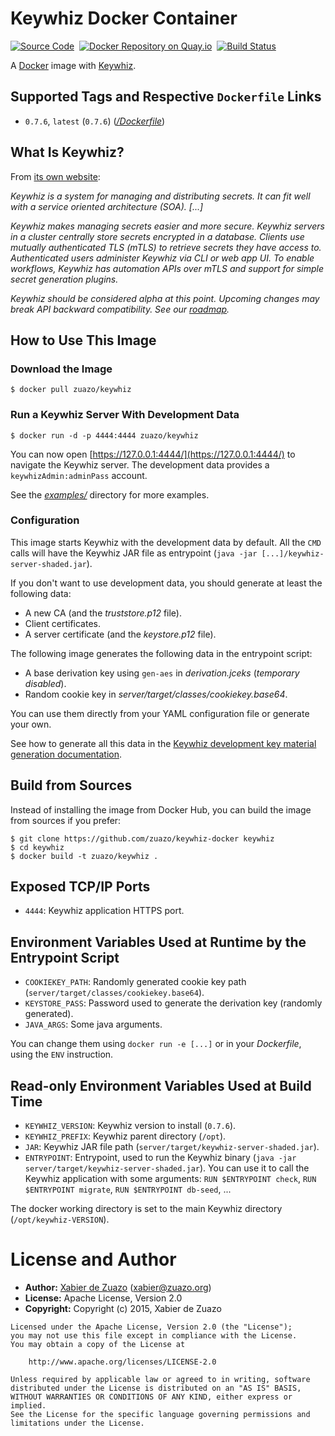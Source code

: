 # Keywhiz Docker Container
[![Source Code](https://img.shields.io/badge/source-GitHub-blue.svg?style=flat)](https://github.com/zuazo/keywhiz-docker)&nbsp;
[![Docker Repository on Quay.io](https://quay.io/repository/zuazo/keywhiz/status "Docker Repository on Quay.io")](https://quay.io/repository/zuazo/keywhiz)&nbsp;
[![Build Status](http://img.shields.io/travis/zuazo/keywhiz-docker.svg?style=flat)](https://travis-ci.org/zuazo/keywhiz-docker)

A [Docker](https://www.docker.com/) image with [Keywhiz](http://square.github.io/keywhiz/).

## Supported Tags and Respective `Dockerfile` Links

* `0.7.6`, `latest` (`0.7.6`) ([*/Dockerfile*](https://github.com/zuazo/keywhiz-docker/tree/master/Dockerfile))

## What Is Keywhiz?

From [its own website](http://square.github.io/keywhiz/):

*Keywhiz is a system for managing and distributing secrets. It can fit well with a service oriented architecture (SOA).*
*[...]*

*Keywhiz makes managing secrets easier and more secure. Keywhiz servers in a cluster centrally store secrets encrypted in a database. Clients use mutually authenticated TLS (mTLS) to retrieve secrets they have access to. Authenticated users administer Keywhiz via CLI or web app UI. To enable workflows, Keywhiz has automation APIs over mTLS and support for simple secret generation plugins.*

*Keywhiz should be considered alpha at this point. Upcoming changes may break API backward compatibility. See our [roadmap](http://square.github.io/keywhiz/#roadmap).*

## How to Use This Image

### Download the Image

    $ docker pull zuazo/keywhiz

### Run a Keywhiz Server With Development Data

    $ docker run -d -p 4444:4444 zuazo/keywhiz

You can now open [https://127.0.0.1:4444/](https://127.0.0.1:4444/) to navigate the Keywhiz server. The development data provides a `keywhizAdmin:adminPass` account.

See the [*examples/*](https://github.com/zuazo/keywhiz-docker/tree/master/examples) directory for more examples.

### Configuration

This image starts Keywhiz with the development data by default. All the `CMD` calls will have the Keywhiz JAR file as entrypoint (`java -jar [...]/keywhiz-server-shaded.jar`).

If you don't want to use development data, you should generate at least the following data:

* A new CA (and the *truststore.p12* file).
* Client certificates.
* A server certificate (and the *keystore.p12* file).

The following image generates the following data in the entrypoint script:

* A base derivation key using `gen-aes` in *derivation.jceks* (*temporary disabled*).
* Random cookie key in *server/target/classes/cookiekey.base64*.

You can use them directly from your YAML configuration file or generate your own.

See how to generate all this data in the [Keywhiz development key material generation documentation](https://github.com/square/keywhiz/wiki/Development-and-test-key-material).

## Build from Sources

Instead of installing the image from Docker Hub, you can build the image from sources if you prefer:

    $ git clone https://github.com/zuazo/keywhiz-docker keywhiz
    $ cd keywhiz
    $ docker build -t zuazo/keywhiz .

## Exposed TCP/IP Ports

* `4444`: Keywhiz application HTTPS port.

## Environment Variables Used at Runtime by the Entrypoint Script

* `COOKIEKEY_PATH`: Randomly generated cookie key path (`server/target/classes/cookiekey.base64`).
* `KEYSTORE_PASS`: Password used to generate the derivation key (randomly generated).
* `JAVA_ARGS`: Some java arguments.

You can change them using `docker run -e [...]` or in your *Dockerfile*, using the `ENV` instruction.

## Read-only Environment Variables Used at Build Time

* `KEYWHIZ_VERSION`: Keywhiz version to install (`0.7.6`).
* `KEYWHIZ_PREFIX`: Keywhiz parent directory (`/opt`).
* `JAR`: Keywhiz JAR file path (`server/target/keywhiz-server-shaded.jar`).
* `ENTRYPOINT`: Entrypoint, used to run the Keywhiz binary (`java -jar server/target/keywhiz-server-shaded.jar`). You can use it to call the Keywhiz application with some arguments: `RUN $ENTRYPOINT check`, `RUN $ENTRYPOINT migrate`, `RUN $ENTRYPOINT db-seed`, ...

The docker working directory is set to the main Keywhiz directory (`/opt/keywhiz-VERSION`).

# License and Author

* **Author:** [Xabier de Zuazo](https://github.com/zuazo) (<xabier@zuazo.org>)
* **License:** Apache License, Version 2.0
* **Copyright:** Copyright (c) 2015, Xabier de Zuazo

```
Licensed under the Apache License, Version 2.0 (the "License");
you may not use this file except in compliance with the License.
You may obtain a copy of the License at

    http://www.apache.org/licenses/LICENSE-2.0

Unless required by applicable law or agreed to in writing, software
distributed under the License is distributed on an "AS IS" BASIS,
WITHOUT WARRANTIES OR CONDITIONS OF ANY KIND, either express or implied.
See the License for the specific language governing permissions and
limitations under the License.
```
